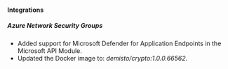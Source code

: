 
#### Integrations

##### Azure Network Security Groups

- Added support for Microsoft Defender for Application Endpoints in the Microsoft API Module.
- Updated the Docker image to: *demisto/crypto:1.0.0.66562*.
